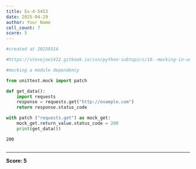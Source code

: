 ```yaml
---
title: Ex-4-5453
date: 2025-04-29
author: Your Name
cell_count: 7
score: 5
---
```


```python
#created at 20250314
```


```python
#https://stevejoe1412.gitbook.io/ssn/python-subtopics/10.-mocking-in-unit-tests
```


```python
#mocking a module dependency
```


```python
from unittest.mock import patch
```


```python
def get_data():
    import requests
    response = requests.get("http://example.com")
    return response.status_code
```


```python
with patch ("requests.get") as mock_get:
    mock_get.return_value.status_code = 200
    print(get_data())
```

    200



```python

```


---
**Score: 5**